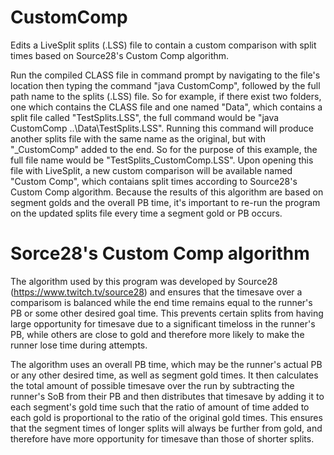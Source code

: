 # CustomComp
Edits a LiveSplit splits (.LSS) file to contain a custom comparison with split times based on Source28's Custom Comp algorithm.

Run the compiled CLASS file in command prompt by navigating to the file's location then typing the command "java CustomComp", followed by the full path name to the splits (.LSS) file. So for example, if there exist two folders, one which contains the CLASS file and one named "Data", which contains a split file called "TestSplits.LSS", the full command would be "java CustomComp ..\Data\TestSplits.LSS". Running this command will produce another splits file with the same name as the original, but with "\_CustomComp" added to the end. So for the purpose of this example, the full file name would be "TestSplits_CustomComp.LSS". Upon opening this file with LiveSplit, a new custom comparison will be available named "Custom Comp", which contaians split times according to Source28's Custom Comp algorithm. Because the results of this algorithm are based on segment golds and the overall PB time, it's important to re-run the program on the updated splits file every time a segment gold or PB occurs.

# Sorce28's Custom Comp algorithm
The algorithm used by this program was developed by Source28 (https://www.twitch.tv/source28) and ensures that the timesave over a comparisom is balanced while the end time remains equal to the runner's PB or some other desired goal time. This prevents certain splits from having large opportunity for timesave due to a significant timeloss in the runner's PB, while others are close to gold and therefore more likely to make the runner lose time during attempts.

The algorithm uses an overall PB time, which may be the runner's actual PB or any other desired time, as well as segment gold times. It then calculates the total amount of possible timesave over the run by subtracting the runner's SoB from their PB and then distributes that timesave by adding it to each segment's gold time such that the ratio of amount of time added to each gold is proportional to the ratio of the original gold times. This ensures that the segment times of longer splits will always be further from gold, and therefore have more opportunity for timesave than those of shorter splits.
